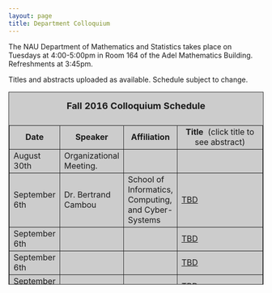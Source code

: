 ```yaml
---
layout: page
title: Department Colloquium
---
```


The NAU Department of Mathematics and Statistics takes place on Tuesdays at 4:00-5:00pm in Room 164 of the Adel Mathematics
Building. Refreshments at 3:45pm.

Titles and abstracts uploaded as available.  Schedule subject to change.  

<table width="90%" height="381" border="" align="center" bordercolor="#333333" bgcolor="#CCCCCC">
<caption>
<center>
  <p><b><font size="+1">Fall 2016 Colloquium Schedule</font></b></p>
  </center>
</caption>

<tbody>
<tr>
<td width="17%">
<center>
  <b>Date</b>
</center></td>

<td width="16%">
<center>
  <b>Speaker</b>
</center></td>

<td width="12%">
<center>
  <b>Affiliation</b>
</center></td>

<td width="55%">
<center>
  <b>Title&nbsp;</b> (click title to see abstract)
</center></td>
</tr>

<tr>
<td>August 30th</td>
<td>Organizational Meeting.</td>
<td></td>
<td></td>
</tr>

<tr>
<td>September 6th</td>
<td>Dr. Bertrand Cambou</td>
<td>
School of Informatics,<br>Computing,<br>and Cyber-Systems</td>
<td><a href="{{ site.baseurl }}/colloquium_files/cambou_090616.pdf" target="_blank">
TBD</a></td>
</tr>

<tr>
<td>September 6th</td>
<td></td>
<td></td>
<td><a href="{{ site.baseurl }}/colloquium_files/cambou_090616.pdf" target="_blank">
TBD</a></td>
</tr>

<tr>
<td>September 6th</td>
<td></td>
<td></td>
<td><a href="{{ site.baseurl }}/colloquium_files/cambou_090616.pdf" target="_blank">
TBD</a></td>
</tr>

<tr>
<td>September 6th</td>
<td></td>
<td></td>
<td><a href="{{ site.baseurl }}/colloquium_files/cambou_090616.pdf" target="_blank">
TBD</a></td>
</tr>

<tr>
<td>September 6th</td>
<td></td>
<td></td>
<td><a href="{{ site.baseurl }}/colloquium_files/cambou_090616.pdf" target="_blank">
TBD</a></td>
</tr>

<tr>
<td>September 6th</td>
<td></td>
<td></td>
<td><a href="{{ site.baseurl }}/colloquium_files/cambou_090616.pdf" target="_blank">
TBD</a></td>
</tr>

<tr>
<td>September 6th</td>
<td></td>
<td></td>
<td><a href="{{ site.baseurl }}/colloquium_files/cambou_090616.pdf" target="_blank">
TBD</a></td>
</tr>

<tr>
<td>September 6th</td>
<td></td>
<td></td>
<td><a href="{{ site.baseurl }}/colloquium_files/cambou_090616.pdf" target="_blank">
TBD</a></td>
</tr>

<tr>
<td>September 6th</td>
<td></td>
<td></td>
<td><a href="{{ site.baseurl }}/colloquium_files/cambou_090616.pdf" target="_blank">
TBD</a></td>
</tr>

<tr>
<td>September 6th</td>
<td></td>
<td></td>
<td><a href="{{ site.baseurl }}/colloquium_files/cambou_090616.pdf" target="_blank">
TBD</a></td>
</tr>

<tr>
<td>September 6th</td>
<td></td>
<td></td>
<td><a href="{{ site.baseurl }}/colloquium_files/cambou_090616.pdf" target="_blank">
TBD</a></td>
</tr>

<tr>
<td>September 6th</td>
<td></td>
<td></td>
<td><a href="{{ site.baseurl }}/colloquium_files/cambou_090616.pdf" target="_blank">
TBD</a></td>
</tr>

<tr>
<td>September 6th</td>
<td></td>
<td></td>
<td><a href="{{ site.baseurl }}/colloquium_files/cambou_090616.pdf" target="_blank">
TBD</a></td>
</tr>

<tr>
<td>September 6th</td>
<td></td>
<td></td>
<td><a href="{{ site.baseurl }}/colloquium_files/cambou_090616.pdf" target="_blank">
TBD</a></td>
</tr>

<tr>
<td>September 6th</td>
<td></td>
<td></td>
<td><a href="{{ site.baseurl }}/colloquium_files/cambou_090616.pdf" target="_blank">
TBD</a></td>
</tr>



